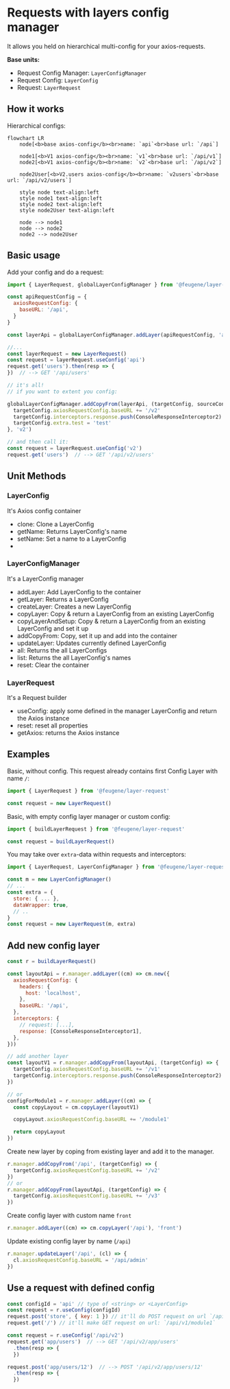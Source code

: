 # Requests with layers config manager

It allows you held on hierarchical multi-config for your axios-requests.

**Base units:**

- Request Config Manager: `LayerConfigManager`
- Request Config: `LayerConfig`
- Request: `LayerRequest`

## How it works

Hierarchical configs:

```mermaid
flowchart LR
	node[<b>base axios-config</b><br>name: `api`<br>base url: `/api`]
	
	node1[<b>V1 axios-config</b><br>name: `v1`<br>base url: `/api/v1`]
	node2[<b>V1 axios-config</b><br>name: `v2`<br>base url: `/api/v2`]
	
	node2User[<b>V2.users axios-config</b><br>name: `v2users`<br>base url: `/api/v2/users`]
	
	style node text-align:left
	style node1 text-align:left
	style node2 text-align:left
	style node2User text-align:left
	
	node --> node1
	node --> node2
	node2 --> node2User
```

## Basic usage

Add your config and do a request:

```js
import { LayerRequest, globalLayerConfigManager } from '@feugene/layer-request'

const apiRequestConfig = {
  axiosRequestConfig: {
    baseURL: '/api',
  }
}

const layerApi = globalLayerConfigManager.addLayer(apiRequestConfig, 'api')

//...
const layerRequest = new LayerRequest()
const request = layerRequest.useConfig('api')
request.get('users').then(resp => {
})  // --> GET '/api/users'

// it's all!
// if you want to extent you config:

globalLayerConfigManager.addCopyFrom(layerApi, (targetConfig, sourceConfig) => {
  targetConfig.axiosRequestConfig.baseURL += '/v2'
  targetConfig.interceptors.response.push(ConsoleResponseInterceptor2)
  targetConfig.extra.test = 'test'
}, 'v2')

// and then call it:
const request = layerRequest.useConfig('v2')
request.get('users')  // --> GET '/api/v2/users'
```

## Unit Methods

### LayerConfig

It's Axios config container

- clone: Clone a LayerConfig
- getName: Returns LayerConfig's name
- setName: Set a name to a LayerConfig
-

### LayerConfigManager

It's a LayerConfig manager

- addLayer: Add LayerConfig to the container
- getLayer: Returns a LayerConfig
- createLayer: Creates a new LayerConfig
- copyLayer: Copy & return a LayerConfig from an existing LayerConfig
- copyLayerAndSetup: Copy & return a LayerConfig from an existing LayerConfig and set it up
- addCopyFrom: Copy, set it up and add into the container
- updateLayer: Updates currently defined LayerConfig
- all: Returns the all LayerConfigs
- list: Returns the all LayerConfig's names
- reset: Clear the container

### LayerRequest

It's a Request builder

- useConfig: apply some defined in the manager LayerConfig and return the Axios instance
- reset: reset all properties
- getAxios: returns the Axios instance

## Examples

Basic, without config. This request already contains first Config Layer with name `/`:

```js
import { LayerRequest } from '@feugene/layer-request'

const request = new LayerRequest()
```

Basic, with empty config layer manager or custom config:

```js
import { buildLayerRequest } from '@feugene/layer-request'

const request = buildLayerRequest()
```

You may take over `extra`-data within requests and interceptors:

```js
import { LayerRequest, LayerConfigManager } from '@feugene/layer-request'

const m = new LayerConfigManager()
// ...
const extra = {
  store: { ... },
  dataWrapper: true,
  // ..
}
const request = new LayerRequest(m, extra)
```

## Add new config layer

```js
const r = buildLayerRequest()

const layoutApi = r.manager.addLayer((cm) => cm.new({
  axiosRequestConfig: {
    headers: {
      host: 'localhost',
    },
    baseURL: '/api',
  },
  interceptors: {
    // request: [...],
    response: [ConsoleResponseInterceptor1],
  },
}))

// add another layer
const layoutV1 = r.manager.addCopyFrom(layoutApi, (targetConfig) => {
  targetConfig.axiosRequestConfig.baseURL += '/v1'
  targetConfig.interceptors.response.push(ConsoleResponseInterceptor2)
})

// or 
configForModule1 = r.manager.addLayer((cm) => {
  const copyLayout = cm.copyLayer(layoutV1)

  copyLayout.axiosRequestConfig.baseURL += '/module1'

  return copyLayout
})
```

Create new layer by coping from existing layer and add it to the manager.

```js
r.manager.addCopyFrom('/api', (targetConfig) => {
  targetConfig.axiosRequestConfig.baseURL += '/v2'
})
// or
r.manager.addCopyFrom(layoutApi, (targetConfig) => {
  targetConfig.axiosRequestConfig.baseURL += '/v3'
})
```

Create config layer with custom name `front`

```js
r.manager.addLayer((cm) => cm.copyLayer('/api'), 'front')
```

Update existing config layer by name (`/api`)

```js
r.manager.updateLayer('/api', (cl) => {
  cl.axiosRequestConfig.baseURL = '/api/admin'
})
```

## Use a request with defined config

```js
const configId = 'api' // type of <string> or <LayerConfig>
const request = r.useConfig(configId)
request.post('store', { key: 1 }) // it'll do POST request on url `/api/v1/module1/store`
request.get('/') // it'll make GET request on url: `/api/v1/module1`

const request = r.useConfig('/api/v2')
request.get('app/users')  // --> GET '/api/v2/app/users'
  .then(resp => {
  })

request.post('app/users/12')  // --> POST '/api/v2/app/users/12'
  .then(resp => {
  })
```  
